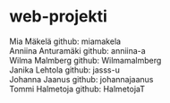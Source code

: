 # web-projekti

Mia Mäkelä github: miamakela  
Anniina Anturamäki github: anniina-a  
Wilma Malmberg github: Wilmamalmberg  
Janika Lehtola github: jasss-u  
Johanna Jaanus github: johannajaanus  
Tommi Halmetoja github: HalmetojaT  